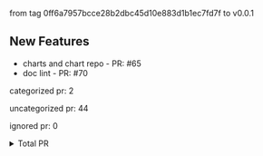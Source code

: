 from tag 0ff6a7957bcce28b2dbc45d10e883d1b1ec7fd7f to v0.0.1

## New Features

- charts and chart repo - PR: #65
- doc lint - PR: #70



categorized pr: 2

uncategorized pr: 44

ignored pr: 0

<details>
<summary>Total PR</summary>

https://github.com/spidernet-io/spiderpool/compare/0ff6a7957bcce28b2dbc45d10e883d1b1ec7fd7f...v0.0.1
</details>